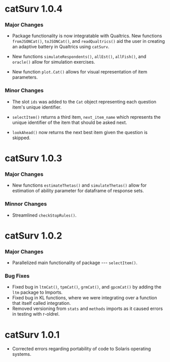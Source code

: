 # catSurv 1.0.4

### Major Changes
* Package functionality is now integratable with Qualtrics.  New functions `fromJSONCat()`, `toJSONCat()`, and `readQualtrics()` aid the user in creating an adaptive battery in Qualtrics using `catSurv`.

* New functions `simulateRespondents()`, `allEst()`, `allFish()`, and `oracle()` allow for simulation exercises.

* New function `plot.Cat()` allows for visual representation of item parameters.

### Minor Changes
* The slot `ids` was added to the `Cat` object representing each question item's unique identifier.

* `selectItem()` returns a third item, `next_item_name` which represents the unique identifier of the item that should be asked next.

* `lookAhead()` now returns the next best item given the question is skipped.



# catSurv 1.0.3

### Major Changes
* New functions `estimateThetas()` and `simulateThetas()` allow for estimation of ability parameter for dataframe of response sets.

### Minnor Changes
* Streamlined `checkStopRules()`.


# catSurv 1.0.2

### Major Changes
* Parallelized main functionality of package --- `selectItem()`.

### Bug Fixes
* Fixed bug in `ltmCat()`, `tpmCat()`, `grmCat()`, and `gpcmCat()` by adding the `ltm` package to Imports.
* Fixed bug in KL functions, where we were integrating over a function that itself called integration.
* Removed versioning from `stats` and `methods` imports as it caused errors in testing with r-oldrel.





# catSurv 1.0.1
* Corrected errors regarding portability of code to Solaris operating systems.
